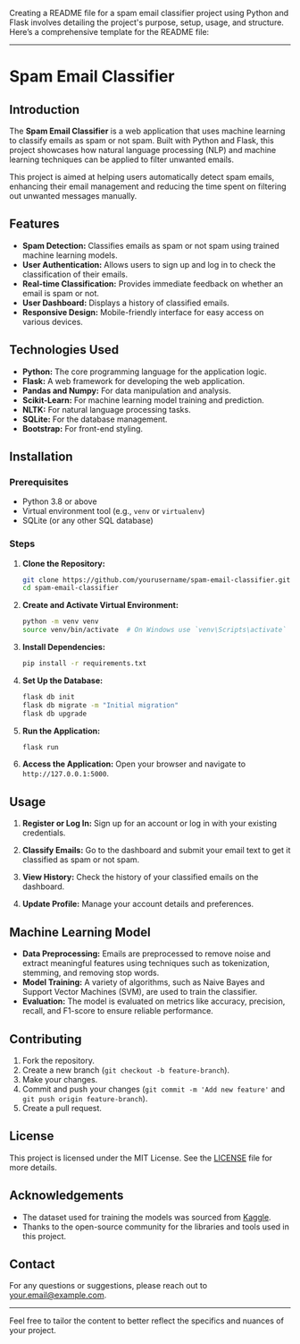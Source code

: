 Creating a README file for a spam email classifier project using Python and Flask involves detailing the project's purpose, setup, usage, and structure. Here’s a comprehensive template for the README file:

---

# Spam Email Classifier

## Introduction

The **Spam Email Classifier** is a web application that uses machine learning to classify emails as spam or not spam. Built with Python and Flask, this project showcases how natural language processing (NLP) and machine learning techniques can be applied to filter unwanted emails.

This project is aimed at helping users automatically detect spam emails, enhancing their email management and reducing the time spent on filtering out unwanted messages manually.

## Features

- **Spam Detection:** Classifies emails as spam or not spam using trained machine learning models.
- **User Authentication:** Allows users to sign up and log in to check the classification of their emails.
- **Real-time Classification:** Provides immediate feedback on whether an email is spam or not.
- **User Dashboard:** Displays a history of classified emails.
- **Responsive Design:** Mobile-friendly interface for easy access on various devices.

## Technologies Used

- **Python:** The core programming language for the application logic.
- **Flask:** A web framework for developing the web application.
- **Pandas and Numpy:** For data manipulation and analysis.
- **Scikit-Learn:** For machine learning model training and prediction.
- **NLTK:** For natural language processing tasks.
- **SQLite:** For the database management.
- **Bootstrap:** For front-end styling.

## Installation

### Prerequisites

- Python 3.8 or above
- Virtual environment tool (e.g., `venv` or `virtualenv`)
- SQLite (or any other SQL database)

### Steps

1. **Clone the Repository:**
    ```bash
    git clone https://github.com/yourusername/spam-email-classifier.git
    cd spam-email-classifier
    ```

2. **Create and Activate Virtual Environment:**
    ```bash
    python -m venv venv
    source venv/bin/activate  # On Windows use `venv\Scripts\activate`
    ```

3. **Install Dependencies:**
    ```bash
    pip install -r requirements.txt
    ```

4. **Set Up the Database:**
    ```bash
    flask db init
    flask db migrate -m "Initial migration"
    flask db upgrade
    ```

5. **Run the Application:**
    ```bash
    flask run
    ```

6. **Access the Application:**
    Open your browser and navigate to `http://127.0.0.1:5000`.

## Usage

1. **Register or Log In:**
   Sign up for an account or log in with your existing credentials.

2. **Classify Emails:**
   Go to the dashboard and submit your email text to get it classified as spam or not spam.

3. **View History:**
   Check the history of your classified emails on the dashboard.

4. **Update Profile:**
   Manage your account details and preferences.


## Machine Learning Model

- **Data Preprocessing:** Emails are preprocessed to remove noise and extract meaningful features using techniques such as tokenization, stemming, and removing stop words.
- **Model Training:** A variety of algorithms, such as Naive Bayes and Support Vector Machines (SVM), are used to train the classifier.
- **Evaluation:** The model is evaluated on metrics like accuracy, precision, recall, and F1-score to ensure reliable performance.


## Contributing

1. Fork the repository.
2. Create a new branch (`git checkout -b feature-branch`).
3. Make your changes.
4. Commit and push your changes (`git commit -m 'Add new feature'` and `git push origin feature-branch`).
5. Create a pull request.

## License

This project is licensed under the MIT License. See the [LICENSE](LICENSE) file for more details.

## Acknowledgements

- The dataset used for training the models was sourced from [Kaggle](https://www.kaggle.com).
- Thanks to the open-source community for the libraries and tools used in this project.

## Contact

For any questions or suggestions, please reach out to [your.email@example.com](mailto:your.email@example.com).

---

Feel free to tailor the content to better reflect the specifics and nuances of your project.
